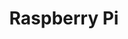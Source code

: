 ---
title: Raspberry Pi
layout: bundle
image: '/guides/images/devices/device-list/raspberrypi.jpg'
---